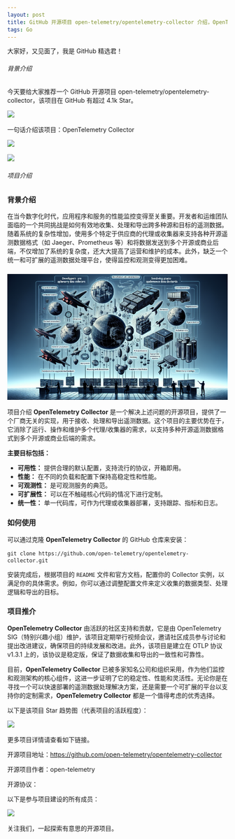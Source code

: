 ```yaml
---
layout: post
title: GitHub 开源项目 open-telemetry/opentelemetry-collector 介绍，OpenTelemetry Collector
tags: Go
---
```


大家好，又见面了，我是 GitHub 精选君！

###### 背景介绍

今天要给大家推荐一个 GitHub 开源项目 open-telemetry/opentelemetry-collector，该项目在 GitHub 有超过 4.1k Star。

![](https://stats.deeptrain.net/repo/open-telemetry/opentelemetry-collector/?theme=light)

一句话介绍该项目：OpenTelemetry Collector




![](https://opentelemetry.io/img/logos/opentelemetry-logo-nav.png)

![](https://contributors-img.web.app/image?repo=open-telemetry/opentelemetry-collector)


###### 项目介绍

### 背景介绍
在当今数字化时代，应用程序和服务的性能监控变得至关重要。开发者和运维团队面临的一个共同挑战是如何有效地收集、处理和导出跨多种源和目标的遥测数据。随着系统的复杂性增加，使用多个特定于供应商的代理或收集器来支持各种开源遥测数据格式（如 Jaeger、Prometheus 等）和将数据发送到多个开源或商业后端，不仅增加了系统的复杂度，还大大提高了运营和维护的成本。此外，缺乏一个统一和可扩展的遥测数据处理平台，使得监控和观测变得更加困难。

### 

![](https://raw.githubusercontent.com/ZhuPeng/pic/master/mac/compress_tmp-4698944b87663e4bc813affb45e1f924.png)

项目介绍
**OpenTelemetry Collector** 是一个解决上述问题的开源项目，提供了一个厂商无关的实现，用于接收、处理和导出遥测数据。这个项目的主要优势在于，它消除了运行、操作和维护多个代理/收集器的需求，以支持多种开源遥测数据格式到多个开源或商业后端的需求。

**主要目标包括：**
- **可用性：** 提供合理的默认配置，支持流行的协议，开箱即用。
- **性能：** 在不同的负载和配置下保持高稳定性和性能。
- **可观测性：** 是可观测服务的典范。
- **可扩展性：** 可以在不触碰核心代码的情况下进行定制。
- **统一性：** 单一代码库，可作为代理或收集器部署，支持跟踪、指标和日志。

### 如何使用
可以通过克隆 **OpenTelemetry Collector** 的 GitHub 仓库来安装：
```
git clone https://github.com/open-telemetry/opentelemetry-collector.git
```
安装完成后，根据项目的 `README` 文件和官方文档，配置你的 Collector 实例，以满足你的具体需求。例如，你可以通过调整配置文件来定义收集的数据类型、处理逻辑和导出的目标。

### 项目推介
**OpenTelemetry Collector** 由活跃的社区支持和贡献，它是由 OpenTelemetry SIG（特别兴趣小组）维护，该项目定期举行视频会议，邀请社区成员参与讨论和提出改进建议，确保项目的持续发展和改进。此外，该项目是建立在 OTLP 协议 v1.3.1 上的，该协议是稳定版，保证了数据收集和导出的一致性和可靠性。

目前，**OpenTelemetry Collector** 已被多家知名公司和组织采用，作为他们监控和观测架构的核心组件，这进一步证明了它的稳定性、性能和灵活性。无论你是在寻找一个可以快速部署的遥测数据处理解决方案，还是需要一个可扩展的平台以支持你的定制需求，**OpenTelemetry Collector** 都是一个值得考虑的优秀选择。

以下是该项目 Star 趋势图（代表项目的活跃程度）：

![](https://api.star-history.com/svg?repos=open-telemetry/opentelemetry-collector&type=Timeline)

更多项目详情请查看如下链接。

开源项目地址：https://github.com/open-telemetry/opentelemetry-collector 

开源项目作者：open-telemetry

开源协议：

以下是参与项目建设的所有成员：

![](https://contrib.rocks/image?repo=open-telemetry/opentelemetry-collector)

关注我们，一起探索有意思的开源项目。

